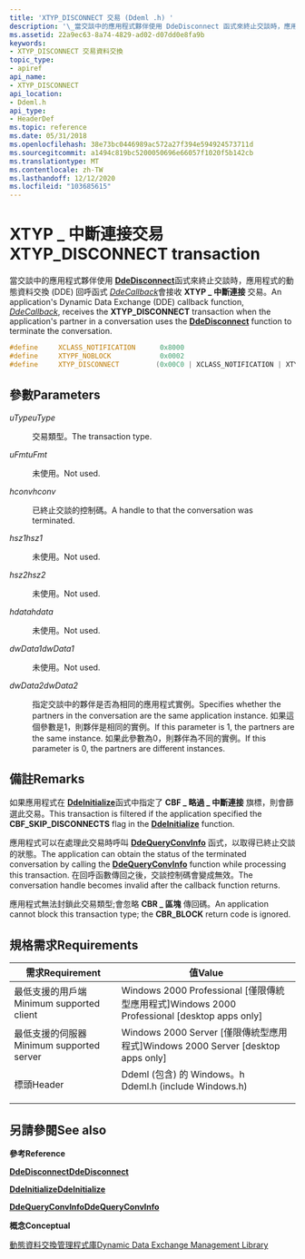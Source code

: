 ```yaml
---
title: 'XTYP_DISCONNECT 交易 (Ddeml .h) '
description: '\_當交談中的應用程式夥伴使用 DdeDisconnect 函式來終止交談時，應用程式的動態資料交換 (DDE) 回呼函式 DdeCallback 會接收 XTYP 中斷連接交易。'
ms.assetid: 22a9ec63-8a74-4829-ad02-d07dd0e8fa9b
keywords:
- XTYP_DISCONNECT 交易資料交換
topic_type:
- apiref
api_name:
- XTYP_DISCONNECT
api_location:
- Ddeml.h
api_type:
- HeaderDef
ms.topic: reference
ms.date: 05/31/2018
ms.openlocfilehash: 38e73bc0446989ac572a27f394e594924573711d
ms.sourcegitcommit: a1494c819bc5200050696e66057f1020f5b142cb
ms.translationtype: MT
ms.contentlocale: zh-TW
ms.lasthandoff: 12/12/2020
ms.locfileid: "103685615"
---
```

# <a name="xtyp_disconnect-transaction"></a><span data-ttu-id="47c28-104">XTYP \_ 中斷連接交易</span><span class="sxs-lookup"><span data-stu-id="47c28-104">XTYP\_DISCONNECT transaction</span></span>

<span data-ttu-id="47c28-105">當交談中的應用程式夥伴使用 [**DdeDisconnect**](/windows/desktop/api/Ddeml/nf-ddeml-ddedisconnect)函式來終止交談時，應用程式的動態資料交換 (DDE) 回呼函式 [*DdeCallback*](/windows/win32/api/ddeml/nc-ddeml-pfncallback)會接收 **XTYP \_ 中斷連接** 交易。</span><span class="sxs-lookup"><span data-stu-id="47c28-105">An application's Dynamic Data Exchange (DDE) callback function, [*DdeCallback*](/windows/win32/api/ddeml/nc-ddeml-pfncallback), receives the **XTYP\_DISCONNECT** transaction when the application's partner in a conversation uses the [**DdeDisconnect**](/windows/desktop/api/Ddeml/nf-ddeml-ddedisconnect) function to terminate the conversation.</span></span>


```C++
#define     XCLASS_NOTIFICATION      0x8000
#define     XTYPF_NOBLOCK            0x0002
#define     XTYP_DISCONNECT         (0x00C0 | XCLASS_NOTIFICATION | XTYPF_NOBLOCK)
```



## <a name="parameters"></a><span data-ttu-id="47c28-106">參數</span><span class="sxs-lookup"><span data-stu-id="47c28-106">Parameters</span></span>

<dl> <dt>

<span data-ttu-id="47c28-107">*uType*</span><span class="sxs-lookup"><span data-stu-id="47c28-107">*uType*</span></span> 
</dt> <dd>

<span data-ttu-id="47c28-108">交易類型。</span><span class="sxs-lookup"><span data-stu-id="47c28-108">The transaction type.</span></span>

</dd> <dt>

<span data-ttu-id="47c28-109">*uFmt*</span><span class="sxs-lookup"><span data-stu-id="47c28-109">*uFmt*</span></span> 
</dt> <dd>

<span data-ttu-id="47c28-110">未使用。</span><span class="sxs-lookup"><span data-stu-id="47c28-110">Not used.</span></span>

</dd> <dt>

<span data-ttu-id="47c28-111">*hconv*</span><span class="sxs-lookup"><span data-stu-id="47c28-111">*hconv*</span></span> 
</dt> <dd>

<span data-ttu-id="47c28-112">已終止交談的控制碼。</span><span class="sxs-lookup"><span data-stu-id="47c28-112">A handle to that the conversation was terminated.</span></span>

</dd> <dt>

<span data-ttu-id="47c28-113">*hsz1*</span><span class="sxs-lookup"><span data-stu-id="47c28-113">*hsz1*</span></span> 
</dt> <dd>

<span data-ttu-id="47c28-114">未使用。</span><span class="sxs-lookup"><span data-stu-id="47c28-114">Not used.</span></span>

</dd> <dt>

<span data-ttu-id="47c28-115">*hsz2*</span><span class="sxs-lookup"><span data-stu-id="47c28-115">*hsz2*</span></span> 
</dt> <dd>

<span data-ttu-id="47c28-116">未使用。</span><span class="sxs-lookup"><span data-stu-id="47c28-116">Not used.</span></span>

</dd> <dt>

<span data-ttu-id="47c28-117">*hdata*</span><span class="sxs-lookup"><span data-stu-id="47c28-117">*hdata*</span></span> 
</dt> <dd>

<span data-ttu-id="47c28-118">未使用。</span><span class="sxs-lookup"><span data-stu-id="47c28-118">Not used.</span></span>

</dd> <dt>

<span data-ttu-id="47c28-119">*dwData1*</span><span class="sxs-lookup"><span data-stu-id="47c28-119">*dwData1*</span></span> 
</dt> <dd>

<span data-ttu-id="47c28-120">未使用。</span><span class="sxs-lookup"><span data-stu-id="47c28-120">Not used.</span></span>

</dd> <dt>

<span data-ttu-id="47c28-121">*dwData2*</span><span class="sxs-lookup"><span data-stu-id="47c28-121">*dwData2*</span></span> 
</dt> <dd>

<span data-ttu-id="47c28-122">指定交談中的夥伴是否為相同的應用程式實例。</span><span class="sxs-lookup"><span data-stu-id="47c28-122">Specifies whether the partners in the conversation are the same application instance.</span></span> <span data-ttu-id="47c28-123">如果這個參數是1，則夥伴是相同的實例。</span><span class="sxs-lookup"><span data-stu-id="47c28-123">If this parameter is 1, the partners are the same instance.</span></span> <span data-ttu-id="47c28-124">如果此參數為0，則夥伴為不同的實例。</span><span class="sxs-lookup"><span data-stu-id="47c28-124">If this parameter is 0, the partners are different instances.</span></span>

</dd> </dl>

## <a name="remarks"></a><span data-ttu-id="47c28-125">備註</span><span class="sxs-lookup"><span data-stu-id="47c28-125">Remarks</span></span>

<span data-ttu-id="47c28-126">如果應用程式在 [**DdeInitialize**](/windows/desktop/api/Ddeml/nf-ddeml-ddeinitializea)函式中指定了 **CBF \_ 略過 \_ 中斷連接** 旗標，則會篩選此交易。</span><span class="sxs-lookup"><span data-stu-id="47c28-126">This transaction is filtered if the application specified the **CBF\_SKIP\_DISCONNECTS** flag in the [**DdeInitialize**](/windows/desktop/api/Ddeml/nf-ddeml-ddeinitializea) function.</span></span>

<span data-ttu-id="47c28-127">應用程式可以在處理此交易時呼叫 [**DdeQueryConvInfo**](/windows/desktop/api/Ddeml/nf-ddeml-ddequeryconvinfo) 函式，以取得已終止交談的狀態。</span><span class="sxs-lookup"><span data-stu-id="47c28-127">The application can obtain the status of the terminated conversation by calling the [**DdeQueryConvInfo**](/windows/desktop/api/Ddeml/nf-ddeml-ddequeryconvinfo) function while processing this transaction.</span></span> <span data-ttu-id="47c28-128">在回呼函數傳回之後，交談控制碼會變成無效。</span><span class="sxs-lookup"><span data-stu-id="47c28-128">The conversation handle becomes invalid after the callback function returns.</span></span>

<span data-ttu-id="47c28-129">應用程式無法封鎖此交易類型;會忽略 **CBR \_ 區塊** 傳回碼。</span><span class="sxs-lookup"><span data-stu-id="47c28-129">An application cannot block this transaction type; the **CBR\_BLOCK** return code is ignored.</span></span>

## <a name="requirements"></a><span data-ttu-id="47c28-130">規格需求</span><span class="sxs-lookup"><span data-stu-id="47c28-130">Requirements</span></span>



| <span data-ttu-id="47c28-131">需求</span><span class="sxs-lookup"><span data-stu-id="47c28-131">Requirement</span></span> | <span data-ttu-id="47c28-132">值</span><span class="sxs-lookup"><span data-stu-id="47c28-132">Value</span></span> |
|-------------------------------------|--------------------------------------------------------------------------------------------------------|
| <span data-ttu-id="47c28-133">最低支援的用戶端</span><span class="sxs-lookup"><span data-stu-id="47c28-133">Minimum supported client</span></span><br/> | <span data-ttu-id="47c28-134">Windows 2000 Professional \[僅限傳統型應用程式\]</span><span class="sxs-lookup"><span data-stu-id="47c28-134">Windows 2000 Professional \[desktop apps only\]</span></span><br/>                                             |
| <span data-ttu-id="47c28-135">最低支援的伺服器</span><span class="sxs-lookup"><span data-stu-id="47c28-135">Minimum supported server</span></span><br/> | <span data-ttu-id="47c28-136">Windows 2000 Server \[僅限傳統型應用程式\]</span><span class="sxs-lookup"><span data-stu-id="47c28-136">Windows 2000 Server \[desktop apps only\]</span></span><br/>                                                   |
| <span data-ttu-id="47c28-137">標頭</span><span class="sxs-lookup"><span data-stu-id="47c28-137">Header</span></span><br/>                   | <dl> <span data-ttu-id="47c28-138"><dt>Ddeml (包含) 的 Windows。h </dt></span><span class="sxs-lookup"><span data-stu-id="47c28-138"><dt>Ddeml.h (include Windows.h)</dt></span></span> </dl> |



## <a name="see-also"></a><span data-ttu-id="47c28-139">另請參閱</span><span class="sxs-lookup"><span data-stu-id="47c28-139">See also</span></span>

<dl> <dt>

<span data-ttu-id="47c28-140">**參考**</span><span class="sxs-lookup"><span data-stu-id="47c28-140">**Reference**</span></span>
</dt> <dt>

[<span data-ttu-id="47c28-141">**DdeDisconnect**</span><span class="sxs-lookup"><span data-stu-id="47c28-141">**DdeDisconnect**</span></span>](/windows/desktop/api/Ddeml/nf-ddeml-ddedisconnect)
</dt> <dt>

[<span data-ttu-id="47c28-142">**DdeInitialize**</span><span class="sxs-lookup"><span data-stu-id="47c28-142">**DdeInitialize**</span></span>](/windows/desktop/api/Ddeml/nf-ddeml-ddeinitializea)
</dt> <dt>

[<span data-ttu-id="47c28-143">**DdeQueryConvInfo**</span><span class="sxs-lookup"><span data-stu-id="47c28-143">**DdeQueryConvInfo**</span></span>](/windows/desktop/api/Ddeml/nf-ddeml-ddequeryconvinfo)
</dt> <dt>

<span data-ttu-id="47c28-144">**概念**</span><span class="sxs-lookup"><span data-stu-id="47c28-144">**Conceptual**</span></span>
</dt> <dt>

[<span data-ttu-id="47c28-145">動態資料交換管理程式庫</span><span class="sxs-lookup"><span data-stu-id="47c28-145">Dynamic Data Exchange Management Library</span></span>](dynamic-data-exchange-management-library.md)
</dt> </dl>

 

